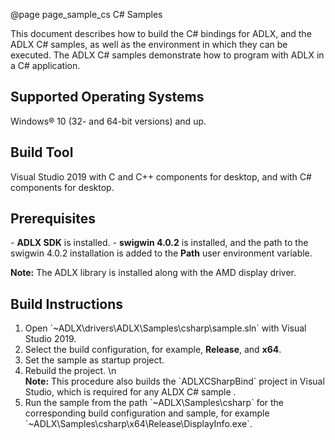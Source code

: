 @page page_sample_cs C# Samples
<!--
# Copyright (c) 2021 - 2024 Advanced Micro Devices, Inc. All rights reserved.
#
#-------------------------------------------------------------------------------------------------
-->
This document describes how to build the C# bindings for ADLX, and the ADLX C# samples, as well as the environment in which they can be executed. The ADLX C# samples demonstrate how to program with ADLX in a C# application.

<h2>Supported Operating Systems</h2>
Windows® 10 (32- and 64-bit versions) and up.

<h2>Build Tool</h2>
Visual Studio 2019 with C and C++ components for desktop, and with C# components for desktop.

<h2>Prerequisites</h2>
- <b>ADLX SDK</b> is installed.
- <b>swigwin 4.0.2</b> is installed, and the path to the swigwin 4.0.2 installation is added to the <b>Path</b> user environment variable.

<b>Note:</b> The ADLX library is installed along with the AMD display driver.

<h2>Build Instructions</h2>
<ol>
    <li> Open `~ADLX\drivers\ADLX\Samples\csharp\sample.sln` with Visual Studio 2019.</li>
    <li> Select the build configuration, for example, <b>Release</b>, and <b>x64</b>.</li>
    <li> Set the sample as startup project. </li>
    <li> Rebuild the project. \n</li>
    <b>Note:</b> This procedure also builds the `ADLXCSharpBind` project in Visual Studio, which is required for any ALDX C# sample .
    <li> Run the sample from the path `~ADLX\Samples\csharp` for the corresponding build configuration and sample, for example `~ADLX\Samples\csharp\x64\Release\DisplayInfo.exe`.</li>
</ol>
